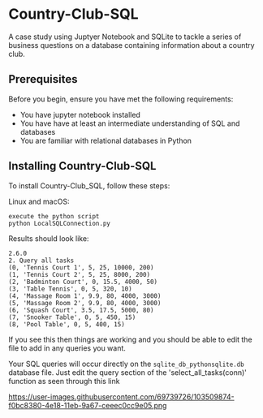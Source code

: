 # Country-Club-SQL
A case study using Juptyer Notebook and SQLite to tackle a series of business questions on a database containing information about a country club. 

## Prerequisites
Before you begin, ensure you have met the following requirements:

* You have jupyter notebook installed
* You have have at least an intermediate understanding of SQL and databases
* You are familiar with relational databases in Python

## Installing Country-Club-SQL
To install Country-Club_SQL, follow these steps:

Linux and macOS:

```
execute the python script
python LocalSQLConnection.py
```
Results should look like:
```
2.6.0
2. Query all tasks
(0, 'Tennis Court 1', 5, 25, 10000, 200)
(1, 'Tennis Court 2', 5, 25, 8000, 200)
(2, 'Badminton Court', 0, 15.5, 4000, 50)
(3, 'Table Tennis', 0, 5, 320, 10)
(4, 'Massage Room 1', 9.9, 80, 4000, 3000)
(5, 'Massage Room 2', 9.9, 80, 4000, 3000)
(6, 'Squash Court', 3.5, 17.5, 5000, 80)
(7, 'Snooker Table', 0, 5, 450, 15)
(8, 'Pool Table', 0, 5, 400, 15)
```

If you see this then things are working and you should be able to edit the file to add in any queries you want. 

Your SQL queries will occur directly on the `sqlite_db_pythonsqlite.db` database file.
Just edit the query section of the 'select_all_tasks(conn)' function as seen through this link

https://user-images.githubusercontent.com/69739726/103509874-f0bc8380-4e18-11eb-9a67-ceeec0cc9e05.png
